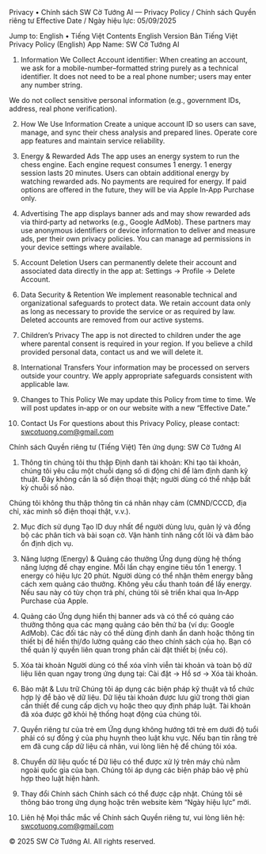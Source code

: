 Privacy • Chính sách
SW Cờ Tướng AI — Privacy Policy / Chính sách Quyền riêng tư
Effective Date / Ngày hiệu lực: 05/09/2025

Jump to: English • Tiếng Việt
Contents
English Version
Bản Tiếng Việt
Privacy Policy (English)
App Name: SW Cờ Tướng AI

1) Information We Collect
Account identifier: When creating an account, we ask for a mobile-number–formatted string purely as a technical identifier. It does not need to be a real phone number; users may enter any number string.

We do not collect sensitive personal information (e.g., government IDs, address, real phone verification).

2) How We Use Information
Create a unique account ID so users can save, manage, and sync their chess analysis and prepared lines.
Operate core app features and maintain service reliability.
3) Energy & Rewarded Ads
The app uses an energy system to run the chess engine.
Each engine request consumes 1 energy.
1 energy session lasts 20 minutes.
Users can obtain additional energy by watching rewarded ads.
No payments are required for energy. If paid options are offered in the future, they will be via Apple In‑App Purchase only.

4) Advertising
The app displays banner ads and may show rewarded ads via third‑party ad networks (e.g., Google AdMob). These partners may use anonymous identifiers or device information to deliver and measure ads, per their own privacy policies. You can manage ad permissions in your device settings where available.

5) Account Deletion
Users can permanently delete their account and associated data directly in the app at: Settings → Profile → Delete Account.

6) Data Security & Retention
We implement reasonable technical and organizational safeguards to protect data. We retain account data only as long as necessary to provide the service or as required by law. Deleted accounts are removed from our active systems.

7) Children’s Privacy
The app is not directed to children under the age where parental consent is required in your region. If you believe a child provided personal data, contact us and we will delete it.

8) International Transfers
Your information may be processed on servers outside your country. We apply appropriate safeguards consistent with applicable law.

9) Changes to This Policy
We may update this Policy from time to time. We will post updates in‑app or on our website with a new “Effective Date.”

10) Contact Us
For questions about this Privacy Policy, please contact: swcotuong.com@gmail.com

Chính sách Quyền riêng tư (Tiếng Việt)
Tên ứng dụng: SW Cờ Tướng AI

1) Thông tin chúng tôi thu thập
Định danh tài khoản: Khi tạo tài khoản, chúng tôi yêu cầu một chuỗi dạng số di động chỉ để làm định danh kỹ thuật. Đây không cần là số điện thoại thật; người dùng có thể nhập bất kỳ chuỗi số nào.

Chúng tôi không thu thập thông tin cá nhân nhạy cảm (CMND/CCCD, địa chỉ, xác minh số điện thoại thật, v.v.).

2) Mục đích sử dụng
Tạo ID duy nhất để người dùng lưu, quản lý và đồng bộ các phân tích và bài soạn cờ.
Vận hành tính năng cốt lõi và đảm bảo ổn định dịch vụ.
3) Năng lượng (Energy) & Quảng cáo thưởng
Ứng dụng dùng hệ thống năng lượng để chạy engine.
Mỗi lần chạy engine tiêu tốn 1 energy.
1 energy có hiệu lực 20 phút.
Người dùng có thể nhận thêm energy bằng cách xem quảng cáo thưởng.
Không yêu cầu thanh toán để lấy energy. Nếu sau này có tùy chọn trả phí, chúng tôi sẽ triển khai qua In‑App Purchase của Apple.

4) Quảng cáo
Ứng dụng hiển thị banner ads và có thể có quảng cáo thưởng thông qua các mạng quảng cáo bên thứ ba (ví dụ: Google AdMob). Các đối tác này có thể dùng định danh ẩn danh hoặc thông tin thiết bị để hiển thị/đo lường quảng cáo theo chính sách của họ. Bạn có thể quản lý quyền liên quan trong phần cài đặt thiết bị (nếu có).

5) Xóa tài khoản
Người dùng có thể xóa vĩnh viễn tài khoản và toàn bộ dữ liệu liên quan ngay trong ứng dụng tại: Cài đặt → Hồ sơ → Xóa tài khoản.

6) Bảo mật & Lưu trữ
Chúng tôi áp dụng các biện pháp kỹ thuật và tổ chức hợp lý để bảo vệ dữ liệu. Dữ liệu tài khoản được lưu giữ trong thời gian cần thiết để cung cấp dịch vụ hoặc theo quy định pháp luật. Tài khoản đã xóa được gỡ khỏi hệ thống hoạt động của chúng tôi.

7) Quyền riêng tư của trẻ em
Ứng dụng không hướng tới trẻ em dưới độ tuổi phải có sự đồng ý của phụ huynh theo luật khu vực. Nếu bạn tin rằng trẻ em đã cung cấp dữ liệu cá nhân, vui lòng liên hệ để chúng tôi xóa.

8) Chuyển dữ liệu quốc tế
Dữ liệu có thể được xử lý trên máy chủ nằm ngoài quốc gia của bạn. Chúng tôi áp dụng các biện pháp bảo vệ phù hợp theo luật hiện hành.

9) Thay đổi Chính sách
Chính sách có thể được cập nhật. Chúng tôi sẽ thông báo trong ứng dụng hoặc trên website kèm “Ngày hiệu lực” mới.

10) Liên hệ
Mọi thắc mắc về Chính sách Quyền riêng tư, vui lòng liên hệ: swcotuong.com@gmail.com

© 2025 SW Cờ Tướng AI. All rights reserved.
